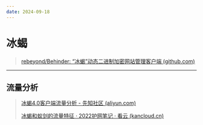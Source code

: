 ```yaml
---
date: 2024-09-18
---
```


# 冰蝎

> [rebeyond/Behinder: “冰蝎”动态二进制加密网站管理客户端 (github.com)](https://github.com/rebeyond/Behinder)

---

## 流量分析

> [冰蝎4.0客户端流量分析 - 先知社区 (aliyun.com)](https://xz.aliyun.com/t/14341)
>
> [冰蝎和蚁剑的流量特征 · 2022护网笔记 · 看云 (kancloud.cn)](https://www.kancloud.cn/user1157546548/hw_tips/2968743)



